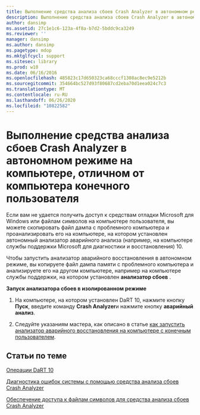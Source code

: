 ```yaml
---
title: Выполнение средства анализа сбоев Crash Analyzer в автономном режиме на компьютере, отличном от компьютера конечного пользователя
description: Выполнение средства анализа сбоев Crash Analyzer в автономном режиме на компьютере, отличном от компьютера конечного пользователя
author: dansimp
ms.assetid: 27c1e1c6-123a-4f8a-b7d2-5bddc9ca3249
ms.reviewer: ''
manager: dansimp
ms.author: dansimp
ms.pagetype: mdop
ms.mktglfcycl: support
ms.sitesec: library
ms.prod: w10
ms.date: 06/16/2016
ms.openlocfilehash: 485823c17d650323ca68cccf1308ac8ec9e5212b
ms.sourcegitcommit: 354664bc527d93f80687cd2eba70d1eea024c7c3
ms.translationtype: MT
ms.contentlocale: ru-RU
ms.lasthandoff: 06/26/2020
ms.locfileid: "10822582"
---
```

# Выполнение средства анализа сбоев Crash Analyzer в автономном режиме на компьютере, отличном от компьютера конечного пользователя


Если вам не удается получить доступ к средствам отладки Microsoft для Windows или файлам символов на компьютере пользователя, вы можете скопировать файл дампа с проблемного компьютера и проанализировать его на компьютере, на котором установлен автономный анализатор аварийного анализа (например, на компьютере службы поддержки Microsoft для диагностики и восстановления) 10.

Чтобы запустить анализатор аварийного восстановления в автономном режиме, вы копируете файл дампа памяти с проблемного компьютера и анализируете его на другом компьютере, например на компьютере службы поддержки, на котором установлен **анализатор сбоев** .

**Запуск анализатора сбоев в изолированном режиме**

1.  На компьютере, на котором установлен DaRT 10, нажмите кнопку **Пуск**, введите команду **Crash Analyzer**и нажмите кнопку **аварийный анализ**.

2.  Следуйте указаниям мастера, как описано в статье [как запустить анализатор аварийного восстановления на компьютере с конечным пользователем](how-to-run-the-crash-analyzer-on-an-end-user-computer-dart-10.md).

## Статьи по теме


[Операции DaRT 10](operations-for-dart-10.md)

[Диагностика ошибок системы с помощью средства анализа сбоев Crash Analyzer](diagnosing-system-failures-with-crash-analyzer-dart-10.md)

[Обеспечение доступа к файлам символов для средства анализа сбоев Crash Analyzer](how-to-ensure-that-crash-analyzer-can-access-symbol-files-dart-10.md)

 

 





